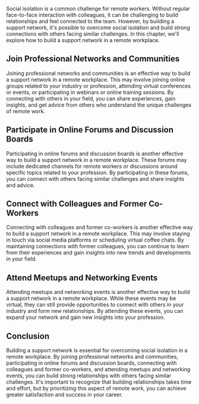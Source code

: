 
Social isolation is a common challenge for remote workers. Without regular face-to-face interaction with colleagues, it can be challenging to build relationships and feel connected to the team. However, by building a support network, it's possible to overcome social isolation and build strong connections with others facing similar challenges. In this chapter, we'll explore how to build a support network in a remote workplace.

Join Professional Networks and Communities
------------------------------------------

Joining professional networks and communities is an effective way to build a support network in a remote workplace. This may involve joining online groups related to your industry or profession, attending virtual conferences or events, or participating in webinars or online training sessions. By connecting with others in your field, you can share experiences, gain insights, and get advice from others who understand the unique challenges of remote work.

Participate in Online Forums and Discussion Boards
--------------------------------------------------

Participating in online forums and discussion boards is another effective way to build a support network in a remote workplace. These forums may include dedicated channels for remote workers or discussions around specific topics related to your profession. By participating in these forums, you can connect with others facing similar challenges and share insights and advice.

Connect with Colleagues and Former Co-Workers
---------------------------------------------

Connecting with colleagues and former co-workers is another effective way to build a support network in a remote workplace. This may involve staying in touch via social media platforms or scheduling virtual coffee chats. By maintaining connections with former colleagues, you can continue to learn from their experiences and gain insights into new trends and developments in your field.

Attend Meetups and Networking Events
------------------------------------

Attending meetups and networking events is another effective way to build a support network in a remote workplace. While these events may be virtual, they can still provide opportunities to connect with others in your industry and form new relationships. By attending these events, you can expand your network and gain new insights into your profession.

Conclusion
----------

Building a support network is essential for overcoming social isolation in a remote workplace. By joining professional networks and communities, participating in online forums and discussion boards, connecting with colleagues and former co-workers, and attending meetups and networking events, you can build strong relationships with others facing similar challenges. It's important to recognize that building relationships takes time and effort, but by prioritizing this aspect of remote work, you can achieve greater satisfaction and success in your career.
